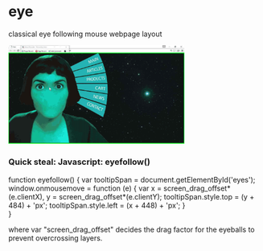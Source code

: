 <h1>eye</h1>
classical eye following mouse webpage layout

<p>
  <img src="screensht.gif" width="350"/>
</p>

<h3>Quick steal: Javascript: eyefollow()</h3>

function eyefollow() {
	var tooltipSpan = document.getElementById('eyes');
	window.onmousemove = function (e) {
    var x = screen_drag_offset*(e.clientX), 
    y = screen_drag_offset*(e.clientY);
    tooltipSpan.style.top = (y + 484) + 'px';
    tooltipSpan.style.left = (x + 448) + 'px';
	}	
}

where var "screen_drag_offset" decides the drag factor for the eyeballs to prevent overcrossing layers.
